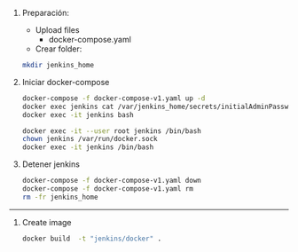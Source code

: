 1. Preparación:
    * Upload files 
        * docker-compose.yaml
    * Crear folder: 

    ```bash
    mkdir jenkins_home
    ```

1. Iniciar docker-compose
    ```bash
    docker-compose -f docker-compose-v1.yaml up -d
    docker exec jenkins cat /var/jenkins_home/secrets/initialAdminPassword
    docker exec -it jenkins bash
    ```

    ```bash         
    docker exec -it --user root jenkins /bin/bash
    chown jenkins /var/run/docker.sock
    docker exec -it jenkins /bin/bash
    ``` 


1. Detener jenkins
    ```bash
    docker-compose -f docker-compose-v1.yaml down
    docker-compose -f docker-compose-v1.yaml rm
    rm -fr jenkins_home
    ```

------

1. Create image
    ```bash   
   docker build  -t "jenkins/docker" .
    ```
